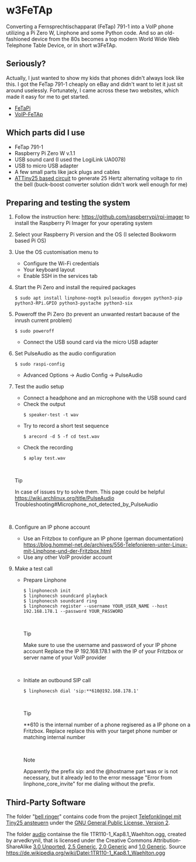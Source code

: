 # w3FeTAp
Converting a Fernsprechtischapparat (FeTap) 791-1 into a VoIP phone utilizing a Pi Zero W, Linphone and some Python code. And so an old-fashioned device from the 80s becomes a top modern World Wide Web Telephone Table Device, or in short w3FeTAp.

## Seriously?
Actually, I just wanted to show my kids that phones didn't always look like this. I got the FeTap 791-1 cheaply on eBay and didn't want to let it just sit around uselessly. Fortunately, I came across these two websites, which made it easy for me to get started.
* [FeTaPi](https://git.kasiandras-dreams.de/Kasiandra/fetapi)
* [VoIP-FeTAp](https://wiki.lugsaar.de/projekte/ip-fetap)

## Which parts did I use
* FeTap 791-1
* Raspberry Pi Zero W v.1.1
* USB sound card (I used the LogiLink UA0078)
* USB to micro USB adapter
* A few small parts like jack plugs and cables
* [ATTiny25 based circuit](bell%20ringer/README.md) to generate 25 Hertz alternating voltage to rin the bell (buck–boost converter solution didn't work well enough for me)

## Preparing and testing the system
1. Follow the instruction here: https://github.com/raspberrypi/rpi-imager to install the Raspberry Pi Imager for your operating system
2. Select your Raspberry Pi version and the OS (I selected Bookworm based Pi OS)
3. Use the OS customisation menu to
    * Configure the Wi-Fi credentials
    * Your keyboard layout
    * Enable SSH in the services tab
4. Start the Pi Zero and install the required packages
    ```Shell
    $ sudo apt install linphone-nogtk pulseaudio doxygen python3-pip python3-RPi.GPIO python3-pystache python3-six
    ```
5. Poweroff the Pi Zero (to prevent an unwanted restart bacause of the inrush current problem)
    ```Shell
    $ sudo poweroff
    ```
    * Connect the USB sound card via the micro USB adapter
7. Set PulseAudio as the audio configuration
    ```Shell
    $ sudo raspi-config
    ```
    * Advanced Options ->  Audio Config -> PulseAudio
8. Test the audio setup
    * Connect a headphone and an microphone with the USB sound card
    * Check the output
        ```Shell
        $ speaker-test -t wav
        ```
    * Try to record a short test sequence
        ```Shell
        $ arecord -d 5 -f cd test.wav 
        ```
    * Check the recording
        ```Shell
        $ aplay test.wav
        ```
        <br>

    > [!TIP]
    > In case of issues try to solve them. This page could be helpful https://wiki.archlinux.org/title/PulseAudio Troubleshooting#Microphone_not_detected_by_PulseAudio

    <br>
9. Configure an IP phone account
    * Use an Fritzbox to configure an IP phone (german documentation) https://blog.hommel-net.de/archives/556-Telefonieren-unter-Linux-mit-Linphone-und-der-Fritzbox.html
    * Use any other VoIP provider account
10. Make a test call
    * Prepare Linphone
        ```Shell
        $ linphonecsh init
        $ linphonecsh soundcard playback
        $ linphonecsh soundcard ring
        $ linphonecsh register --username YOUR_USER_NAME --host 192.168.178.1 --password YOUR_PASSWORD
        ```
        <br>

        > [!TIP]
        > Make sure to use the username and password of your IP phone account
        > Replace the IP 192.168.178.1 with the IP of your Fritzbox or server name of your VoIP provider

        <br>

    * Initiate an outbound SIP call
        ```Shell
        $ linphonecsh dial 'sip:**610@192.168.178.1'
        ```
        <br>

        > [!TIP]
        > **610 is the internal number of a phone regisered as a IP phone on a Fritzbox.
        > Replace replace this with your target phone number or matching internal number

        <br>

        > [!NOTE]
        > Apparently the prefix sip: and the @hostname part was or is not necessary, but it already led to the error message "Error from linphone_core_invite" for me dialing without the prefix. 

## Third-Party Software
The folder "[bell ringer](bell%20ringer/)" contains code from the project [Telefonklingel mit Tiny25 ansteuern](https://www.mikrocontroller.net/topic/77664) under the [GNU General Public License, Version 2](https://www.gnu.org/licenses/old-licenses/gpl-2.0.html.en).

The folder [audio](audio/) containse the file 1TR110-1_Kap8.1_Waehlton.ogg, created by arvedkrynil, that is licensed under the Creative Commons Attribution-ShareAlike [3.0 Unported](https://creativecommons.org/licenses/by-sa/3.0/), [2.5 Generic](https://creativecommons.org/licenses/by-sa/2.5/), [2.0 Generic](https://creativecommons.org/licenses/by-sa/2.0/) and [1.0 Generic](https://creativecommons.org/licenses/by-sa/1.0/). Source https://de.wikipedia.org/wiki/Datei:1TR110-1_Kap8.1_Waehlton.ogg